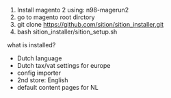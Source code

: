 1. Install magento 2 using: n98-magerun2
2. go to magento root dirctory 
3. git clone https://github.com/sition/sition_installer.git
4. bash sition_installer/sition_setup.sh

what is installed?
- Dutch language
- Dutch tax/vat settings for europe
- config importer
- 2nd store: English
- default content pages for NL



